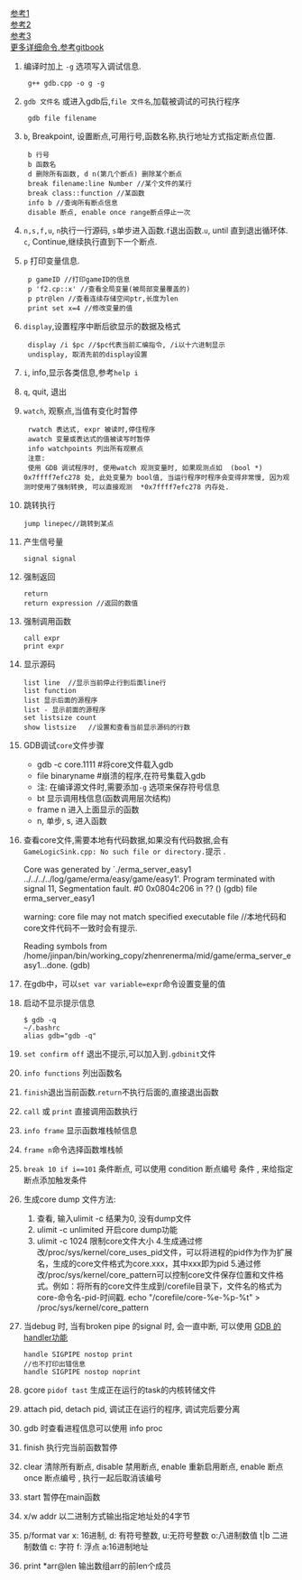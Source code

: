 [参考1](http://www.cnblogs.com/ggjucheng/archive/2011/12/14/2288004.html#_Toc311658074)  
[参考2](http://blog.csdn.net/haoel/article/details/2879)  
[参考3](http://www.programlife.net/gdb-manual.html)  
[更多详细命令,参考gitbook](https://wizardforcel.gitbooks.io/100-gdb-tips/content/add-copy-inferiors.html)

1. 编译时加上 `-g` 选项写入调试信息.

		g++ gdb.cpp -o g -g

2. `gdb 文件名` 或进入gdb后,`file 文件名`,加载被调试的可执行程序

		gdb file filename


3. `b`, Breakpoint, 设置断点,可用行号,函数名称,执行地址方式指定断点位置.

		b 行号
 		b 函数名
		d 删除所有函数, d n(第几个断点) 删除某个断点
		break filename:line Number //某个文件的某行
		break class::function //某函数
		info b //查询所有断点信息
		disable 断点, enable once range断点停止一次

4. `n,s,f,u`, `n`执行一行源码, `s`单步进入函数.`f`退出函数.`u`, until 直到退出循环体. `c`, Continue,继续执行直到下一个断点.
5. `p` 打印变量信息.

		p gameID //打印gameID的信息
		p 'f2.cp::x' //查看全局变量(被局部变量覆盖的)
		p ptr@len //查看连续存储空间ptr,长度为len
		print set x=4 //修改变量的值

6. `display`,设置程序中断后欲显示的数据及格式

		display /i $pc //$pc代表当前汇编指令, /i以十六进制显示
		undisplay, 取消先前的display设置

7. `i`, info,显示各类信息,参考`help i`
8. `q`, quit, 退出 
9. `watch`, 观察点,当值有变化时暂停

		rwatch 表达式, expr 被读时,停住程序
		awatch 变量或表达式的值被读写时暂停
		info watchpoints 列出所有观察点
        注意:
        使用 GDB 调试程序时, 使用watch 观测变量时, 如果观测点如  (bool *) 0x7ffff7efc278 处, 此处变量为 bool值, 当运行程序时程序会变得非常慢, 因为观测时使用了强制转换, 可以直接观测  *0x7ffff7efc278 内存处.

10. 跳转执行

		jump linepec//跳转到某点
11. 产生信号量
		
		signal signal

12. 强制返回

		return 
		return expression //返回的数值

13. 强制调用函数

		call expr
		print expr

14. 显示源码

		list line  //显示当前停止行到后面line行
		list function
		list 显示后面的源程序
		list - 显示前面的源程序
		set listsize count
		show listsize   //设置和查看当前显示源码的行数

15. GDB调试`core`文件步骤
	- gdb -c core.1111 #将core文件载入gdb
	- file binaryname  #崩溃的程序,在符号集载入gdb
	- 注: 在编译源文件时,需要添加`-g` 选项来保存符号信息
	- bt 显示调用栈信息(函数调用层次结构)
	- frame n 进入上面显示的函数
	- n, 单步, s, 进入函数

16.  查看core文件,需要本地有代码数据,如果没有代码数据,会有`GameLogicSink.cpp: No such file or directory.`提示 .

		
		Core was generated by `./erma_server_easy1 ../../../../log/game/erma/easy/game/easy1'.
		Program terminated with signal 11, Segmentation fault.
		#0  0x0804c206 in ?? ()
		(gdb) file erma_server_easy1
 
		warning: core file may not match specified executable file //本地代码和core文件代码不一致时会有提示.

		Reading symbols from /home/jinpan/bin/working_copy/zhenrenerma/mid/game/erma_server_easy1...done.
		(gdb) 
	
17. 在gdb中，可以`set var variable=expr`命令设置变量的值
18. 启动不显示提示信息

		$ gdb -q
		~/.bashrc
		alias gdb="gdb -q"
19. `set confirm off` 退出不提示,可以加入到`.gdbinit`文件
20. `info functions` 列出函数名
21. `finish`退出当前函数.`return`不执行后面的,直接退出函数
22. `call` 或 `print` 直接调用函数执行
23. `info frame` 显示函数堆栈帧信息
24. `frame n`命令选择函数堆栈帧
25. `break 10 if i==101` 条件断点, 可以使用 condition 断点编号 条件 , 来给指定断点添加触发条件
26. 生成core dump 文件方法:
    1. 查看, 输入ulimit -c 结果为0, 没有dump文件
    2. ulimit -c unlimited 开启core dump功能
    3. ulimit -c 1024 限制core文件大小
    4.生成通过修改/proc/sys/kernel/core_uses_pid文件，可以将进程的pid作为作为扩展名，生成的core文件格式为core.xxx，其中xxx即为pid
    5.通过修改/proc/sys/kernel/core_pattern可以控制core文件保存位置和文件格式。例如：将所有的core文件生成到/corefile目录下，文件名的格式为core-命令名-pid-时间戳. echo "/corefile/core-%e-%p-%t" > /proc/sys/kernel/core_pattern
    
27. 当debug 时, 当有broken pipe 的signal 时, 会一直中断, 可以使用  [GDB 的handler功能](http://blog.csdn.net/tanqiuwei/article/details/39521611)
        
        handle SIGPIPE nostop print
        //也不打印出错信息
        handle SIGPIPE nostop noprint
        
28. gcore `pidof tast` 生成正在运行的task的内核转储文件
29. attach pid, detach pid, 调试正在运行的程序, 调试完后要分离
30. gdb 时查看进程信息可以使用 info proc
31. finish 执行完当前函数暂停
32. clear 清除所有断点, disable 禁用断点, enable 重新启用断点, enable 断点 once 断点编号 , 执行一起后取消该编号
33. start 暂停在main函数
34. x/w addr 以二进制方式输出指定地址处的4字节
35. p/format var x: 16进制, d: 有符号整数, u:无符号整数 o:八进制数值 t|b 二进制数值  c: 字符 f: 浮点 a:16进制地址
36. print *arr@len 输出数组arr的前len个成员
